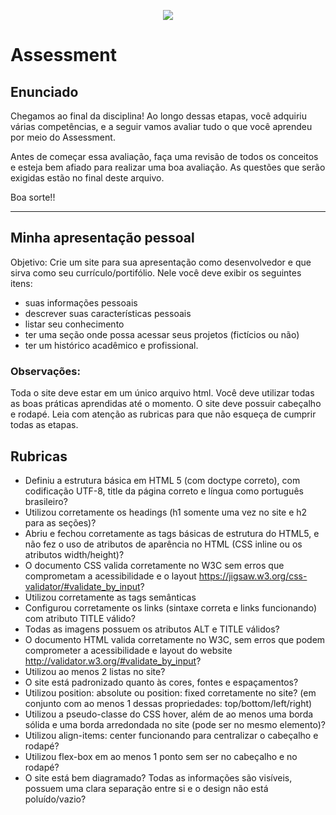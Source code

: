 <p align="center">
    <img src="https://www.infnet.edu.br/infnet/wp-content/themes/infnet.homepage//assets/img/LogoInfnetRodape.png"/>
</p>

# Assessment

## Enunciado

Chegamos ao final da disciplina! Ao longo dessas etapas, você adquiriu várias competências, e a seguir vamos avaliar tudo o que você aprendeu por meio do Assessment.

Antes de começar essa avaliação, faça uma revisão de todos os conceitos e esteja bem afiado para realizar uma boa avaliação. As questões que serão exigidas estão no final deste arquivo.

Boa sorte!!

________________________________________________________________

## Minha apresentação pessoal

Objetivo: Crie um site para sua apresentação como desenvolvedor e que sirva como seu currículo/portifólio. Nele você deve exibir os seguintes itens:

- suas informações pessoais
- descrever suas características pessoais
- listar seu conhecimento
- ter uma seção onde possa acessar seus projetos (fictícios ou não)
- ter um histórico acadêmico e profissional.

### Observações:

Toda o site deve estar em um único arquivo html. Você deve utilizar todas as boas práticas aprendidas até o momento. O site deve possuir cabeçalho e rodapé.
Leia com atenção as rubricas para que não esqueça de cumprir todas as etapas.

## Rubricas

- Definiu a estrutura básica em HTML 5 (com doctype correto), com codificação UTF-8, title da página correto e língua como português brasileiro?
- Utilizou corretamente os headings (h1 somente uma vez no site e h2 para as seções)?
- Abriu e fechou corretamente as tags básicas de estrutura do HTML5, e não fez o uso de atributos de aparência no HTML (CSS inline ou os atributos width/height)?
- O documento CSS valida corretamente no W3C sem erros que comprometam a acessibilidade e o layout https://jigsaw.w3.org/css-validator/#validate_by_input?
- Utilizou corretamente as tags semânticas
- Configurou corretamente os links (sintaxe correta e links funcionando) com atributo TITLE válido?
- Todas as imagens possuem os atributos ALT e TITLE válidos?
- O documento HTML valida corretamente no W3C, sem erros que podem comprometer a acessibilidade e layout do website http://validator.w3.org/#validate_by_input?
- Utilizou ao menos 2 listas no site?
- O site está padronizado quanto às cores, fontes e espaçamentos?
- Utilizou position: absolute ou position: fixed corretamente no site? (em conjunto com ao menos 1 dessas propriedades: top/bottom/left/right)
- Utilizou a pseudo-classe do CSS hover, além de ao menos uma borda sólida e uma borda arredondada no site (pode ser no mesmo elemento)?
- Utilizou align-items: center funcionando para centralizar o cabeçalho e rodapé?
- Utilizou flex-box em ao menos 1 ponto sem ser no cabeçalho e no rodapé?
- O site está bem diagramado? Todas as informações são visíveis, possuem uma clara separação entre si e o design não está poluído/vazio?
